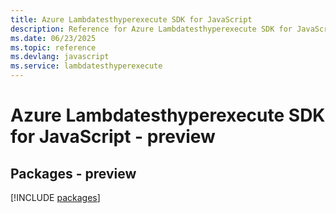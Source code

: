 ```yaml
---
title: Azure Lambdatesthyperexecute SDK for JavaScript
description: Reference for Azure Lambdatesthyperexecute SDK for JavaScript
ms.date: 06/23/2025
ms.topic: reference
ms.devlang: javascript
ms.service: lambdatesthyperexecute
---
```

# Azure Lambdatesthyperexecute SDK for JavaScript - preview
## Packages - preview
[!INCLUDE [packages](lambdatesthyperexecute-index.md)]